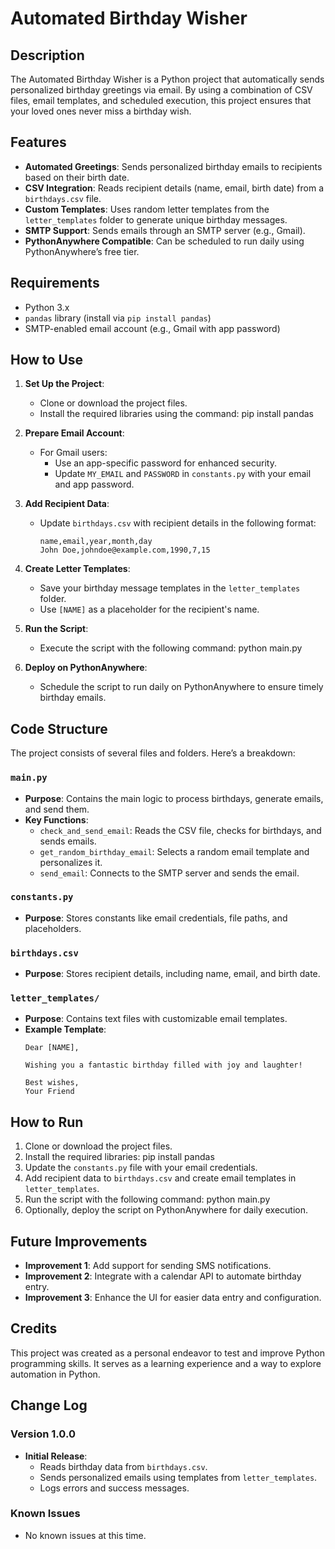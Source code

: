 # Automated Birthday Wisher

## Description

The Automated Birthday Wisher is a Python project that automatically sends personalized birthday greetings via email. By using a combination of CSV files, email templates, and scheduled execution, this project ensures that your loved ones never miss a birthday wish.

## Features

- **Automated Greetings**: Sends personalized birthday emails to recipients based on their birth date.
- **CSV Integration**: Reads recipient details (name, email, birth date) from a `birthdays.csv` file.
- **Custom Templates**: Uses random letter templates from the `letter_templates` folder to generate unique birthday messages.
- **SMTP Support**: Sends emails through an SMTP server (e.g., Gmail).
- **PythonAnywhere Compatible**: Can be scheduled to run daily using PythonAnywhere’s free tier.

## Requirements

- Python 3.x
- `pandas` library (install via `pip install pandas`)
- SMTP-enabled email account (e.g., Gmail with app password)

## How to Use

1. **Set Up the Project**:

   - Clone or download the project files.
   - Install the required libraries using the command:
     pip install pandas

2. **Prepare Email Account**:

   - For Gmail users:
     - Use an app-specific password for enhanced security.
     - Update `MY_EMAIL` and `PASSWORD` in `constants.py` with your email and app password.

3. **Add Recipient Data**:

   - Update `birthdays.csv` with recipient details in the following format:
     ```csv
     name,email,year,month,day
     John Doe,johndoe@example.com,1990,7,15
     ```

4. **Create Letter Templates**:

   - Save your birthday message templates in the `letter_templates` folder.
   - Use `[NAME]` as a placeholder for the recipient's name.

5. **Run the Script**:

   - Execute the script with the following command:
     python main.py

6. **Deploy on PythonAnywhere**:

   - Schedule the script to run daily on PythonAnywhere to ensure timely birthday emails.

## Code Structure

The project consists of several files and folders. Here’s a breakdown:

### `main.py`

- **Purpose**: Contains the main logic to process birthdays, generate emails, and send them.
- **Key Functions**:
  - `check_and_send_email`: Reads the CSV file, checks for birthdays, and sends emails.
  - `get_random_birthday_email`: Selects a random email template and personalizes it.
  - `send_email`: Connects to the SMTP server and sends the email.

### `constants.py`

- **Purpose**: Stores constants like email credentials, file paths, and placeholders.

### `birthdays.csv`

- **Purpose**: Stores recipient details, including name, email, and birth date.

### `letter_templates/`

- **Purpose**: Contains text files with customizable email templates.
- **Example Template**:
  ```
  Dear [NAME],

  Wishing you a fantastic birthday filled with joy and laughter!

  Best wishes,
  Your Friend
  ```

## How to Run

1. Clone or download the project files.
2. Install the required libraries:
   pip install pandas
3. Update the `constants.py` file with your email credentials.
4. Add recipient data to `birthdays.csv` and create email templates in `letter_templates`.
5. Run the script with the following command:
   python main.py
6. Optionally, deploy the script on PythonAnywhere for daily execution.

## Future Improvements

- **Improvement 1**: Add support for sending SMS notifications.
- **Improvement 2**: Integrate with a calendar API to automate birthday entry.
- **Improvement 3**: Enhance the UI for easier data entry and configuration.

## Credits

This project was created as a personal endeavor to test and improve Python programming skills. It serves as a learning experience and a way to explore automation in Python.

## Change Log

### Version 1.0.0

- **Initial Release**:
  - Reads birthday data from `birthdays.csv`.
  - Sends personalized emails using templates from `letter_templates`.
  - Logs errors and success messages.

### Known Issues

- No known issues at this time.

